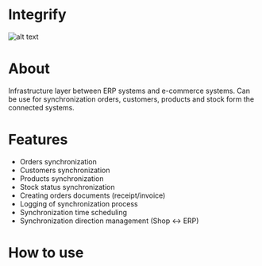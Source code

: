 # Integrify

![alt text](https://i.ibb.co/qWxrJDp/integrify.png)

# About
Infrastructure layer between ERP systems and e-commerce systems. Can be use for synchronization orders, customers, products and stock form the connected systems.

# Features
* Orders synchronization
* Customers synchronization
* Products synchronization 
* Stock status synchronization
* Creating orders documents (receipt/invoice)
* Logging of synchronization process
* Synchronization time scheduling
* Synchronization direction management (Shop <-> ERP) 

# How to use

